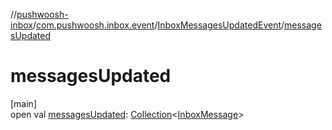 //[pushwoosh-inbox](../../../index.md)/[com.pushwoosh.inbox.event](../index.md)/[InboxMessagesUpdatedEvent](index.md)/[messagesUpdated](messages-updated.md)

# messagesUpdated

[main]\
open val [messagesUpdated](messages-updated.md): [Collection](https://developer.android.com/reference/kotlin/java/util/Collection.html)&lt;[InboxMessage](../../com.pushwoosh.inbox.data/-inbox-message/index.md)&gt;
